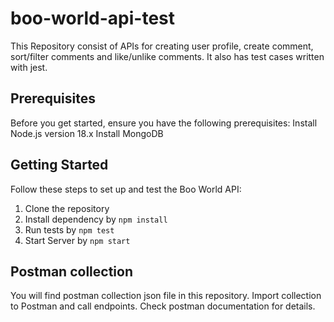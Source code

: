 # boo-world-api-test

This Repository consist of APIs for creating user profile, create comment, sort/filter comments and like/unlike comments.
It also has test cases written with jest.

## Prerequisites

Before you get started, ensure you have the following prerequisites:
Install Node.js version 18.x 
Install MongoDB

## Getting Started

Follow these steps to set up and test the Boo World API:
1. Clone the repository
2. Install dependency by `npm install`
3. Run tests by `npm test`
4. Start Server by `npm start`

## Postman collection
You will find postman collection json file in this repository.
Import collection to Postman and call endpoints. Check postman documentation for details.
